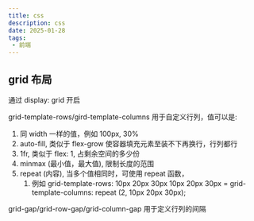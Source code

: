 ```yaml
---
title: css
description: css
date: 2025-01-28
tags:
 - 前端
---
```

## grid 布局
通过 display: grid 开启

grid-template-rows/gird-template-columns 用于自定义行列，值可以是:

1. 同 width 一样的值，例如 100px, 30%
2. auto-fill, 类似于 flex-grow 使容器填充元素至装不下再换行，行列都行
3. 1fr, 类似于 flex: 1, 占剩余空间的多少份
4. minmax (最小值，最大值), 限制长度的范围
5. repeat (内容), 当多个值相同时，可使用 repeat 函数，
	1. 例如 grid-template-rows: 10px 20px 30px 10px 20px 30px = grid-template-columns: repeat (2, 10px 20px 30px);

grid-gap/grid-row-gap/grid-column-gap 用于定义行列的间隔

